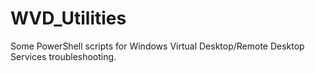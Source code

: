 # WVD_Utilities
Some PowerShell scripts for Windows Virtual Desktop/Remote Desktop Services troubleshooting.

